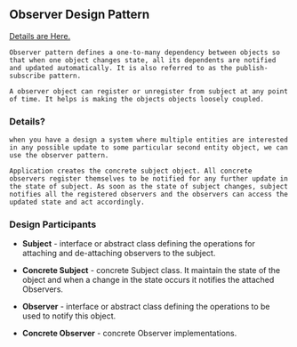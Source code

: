 ## Observer Design Pattern

[Details are Here.](https://howtodoinjava.com/design-patterns/behavioral/observer-design-pattern/)

    Observer pattern defines a one-to-many dependency between objects so that when one object changes state, all its dependents are notified and updated automatically. It is also referred to as the publish-subscribe pattern.

    A observer object can register or unregister from subject at any point of time. It helps is making the objects objects loosely coupled.

### Details?

    when you have a design a system where multiple entities are interested in any possible update to some particular second entity object, we can use the observer pattern.

    Application creates the concrete subject object. All concrete observers register themselves to be notified for any further update in the state of subject. As soon as the state of subject changes, subject notifies all the registered observers and the observers can access the updated state and act accordingly.

### Design Participants

-  **Subject** -  interface or abstract class defining the operations for attaching and de-attaching observers to the subject.

- **Concrete Subject** - concrete Subject class. It maintain the state of the object and when a change in the state occurs it notifies the attached Observers.

- **Observer** - interface or abstract class defining the operations to be used to notify this object.

- **Concrete Observer** - concrete Observer implementations.